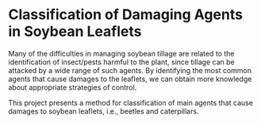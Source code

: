 # Classification of Damaging Agents in Soybean Leaflets

Many of the difficulties in managing soybean tillage are related to the identification of insect/pests harmful to the plant, since tillage can be attacked by a wide range of such agents. By identifying the most common agents that cause damages to the leaflets, we can obtain more knowledge about appropriate strategies of control.

This project presents a method for classification of main agents that cause damages to soybean leaflets, i.e., beetles and caterpillars.

